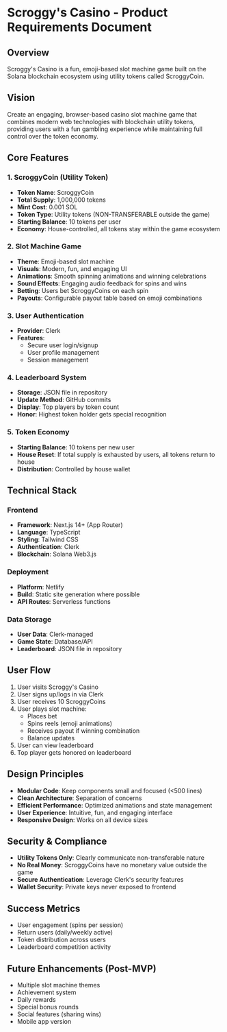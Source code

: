 # Scroggy's Casino - Product Requirements Document

## Overview
Scroggy's Casino is a fun, emoji-based slot machine game built on the Solana blockchain ecosystem using utility tokens called ScroggyCoin.

## Vision
Create an engaging, browser-based casino slot machine game that combines modern web technologies with blockchain utility tokens, providing users with a fun gambling experience while maintaining full control over the token economy.

## Core Features

### 1. ScroggyCoin (Utility Token)
- **Token Name**: ScroggyCoin
- **Total Supply**: 1,000,000 tokens
- **Mint Cost**: 0.001 SOL
- **Token Type**: Utility tokens (NON-TRANSFERABLE outside the game)
- **Starting Balance**: 10 tokens per user
- **Economy**: House-controlled, all tokens stay within the game ecosystem

### 2. Slot Machine Game
- **Theme**: Emoji-based slot machine
- **Visuals**: Modern, fun, and engaging UI
- **Animations**: Smooth spinning animations and winning celebrations
- **Sound Effects**: Engaging audio feedback for spins and wins
- **Betting**: Users bet ScroggyCoins on each spin
- **Payouts**: Configurable payout table based on emoji combinations

### 3. User Authentication
- **Provider**: Clerk
- **Features**: 
  - Secure user login/signup
  - User profile management
  - Session management

### 4. Leaderboard System
- **Storage**: JSON file in repository
- **Update Method**: GitHub commits
- **Display**: Top players by token count
- **Honor**: Highest token holder gets special recognition

### 5. Token Economy
- **Starting Balance**: 10 tokens per new user
- **House Reset**: If total supply is exhausted by users, all tokens return to house
- **Distribution**: Controlled by house wallet

## Technical Stack

### Frontend
- **Framework**: Next.js 14+ (App Router)
- **Language**: TypeScript
- **Styling**: Tailwind CSS
- **Authentication**: Clerk
- **Blockchain**: Solana Web3.js

### Deployment
- **Platform**: Netlify
- **Build**: Static site generation where possible
- **API Routes**: Serverless functions

### Data Storage
- **User Data**: Clerk-managed
- **Game State**: Database/API
- **Leaderboard**: JSON file in repository

## User Flow

1. User visits Scroggy's Casino
2. User signs up/logs in via Clerk
3. User receives 10 ScroggyCoins
4. User plays slot machine:
   - Places bet
   - Spins reels (emoji animations)
   - Receives payout if winning combination
   - Balance updates
5. User can view leaderboard
6. Top player gets honored on leaderboard

## Design Principles

- **Modular Code**: Keep components small and focused (<500 lines)
- **Clean Architecture**: Separation of concerns
- **Efficient Performance**: Optimized animations and state management
- **User Experience**: Intuitive, fun, and engaging interface
- **Responsive Design**: Works on all device sizes

## Security & Compliance

- **Utility Tokens Only**: Clearly communicate non-transferable nature
- **No Real Money**: ScroggyCoins have no monetary value outside the game
- **Secure Authentication**: Leverage Clerk's security features
- **Wallet Security**: Private keys never exposed to frontend

## Success Metrics

- User engagement (spins per session)
- Return users (daily/weekly active)
- Token distribution across users
- Leaderboard competition activity

## Future Enhancements (Post-MVP)

- Multiple slot machine themes
- Achievement system
- Daily rewards
- Special bonus rounds
- Social features (sharing wins)
- Mobile app version


